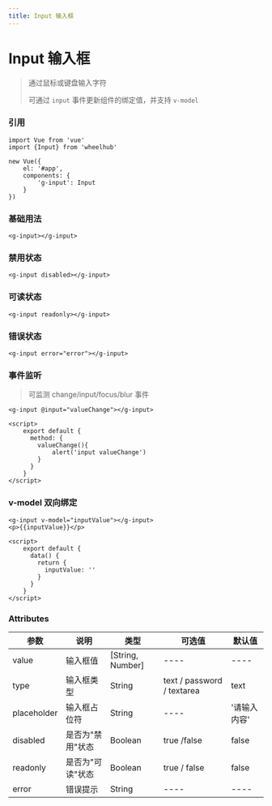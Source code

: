 ```yaml
---
title: Input 输入框
---
```


# Input 输入框
> 通过鼠标或键盘输入字符
>
> 可通过 `input` 事件更新组件的绑定值，并支持 `v-model`

### 引用
```
import Vue from 'vue'
import {Input} from 'wheelhub'

new Vue({
    el: '#app',
    components: {
        'g-input': Input
    }
})
```

### 基础用法

<p></p>
<g-input-normal></g-input-normal>
<p></p>

```
<g-input></g-input>
```

### 禁用状态

<p></p>
<g-input-normal disabled placeholder="禁用状态"></g-input-normal>
<p></p>

```
<g-input disabled></g-input>
```

### 可读状态

<p></p>
<g-input-readonly readonly></g-input-readonly>
<p></p>

```
<g-input readonly></g-input>
```

### 错误状态

<p></p>
<g-input-error readonly></g-input-error>
<p></p>

```
<g-input error="error"></g-input>
```

### 事件监听

> 可监测 change/input/focus/blur 事件

<p></p>
<g-input-event></g-input-event>
<p></p>

```
<g-input @input="valueChange"></g-input>

<script>
    export default {
      method: {
        valueChange(){
            alert('input valueChange')
        }
      }
    }
</script>
```

### v-model 双向绑定

<p></p>
<g-input-model></g-input-model>
<p></p>

```
<g-input v-model="inputValue"></g-input>
<p>{{inputValue}}</p>

<script>
    export default {
      data() {
        return {
          inputValue: ''
        }
      }
    }
</script>
```

### Attributes

| 参数 | 说明 | 类型 | 可选值 | 默认值 |
| ---- | ---- | ---- | ---- | ---- | 
| value | 输入框值 | [String, Number] | ---- | ---- | 
| type | 输入框类型 | String | text / password / textarea | text |
| placeholder | 输入框占位符 | String | ---- | '请输入内容' | 
| disabled | 是否为"禁用"状态 | Boolean | true /false | false | 
| readonly | 是否为"可读"状态 | Boolean | true / false | false |
| error | 错误提示 | String | ---- | ---- |